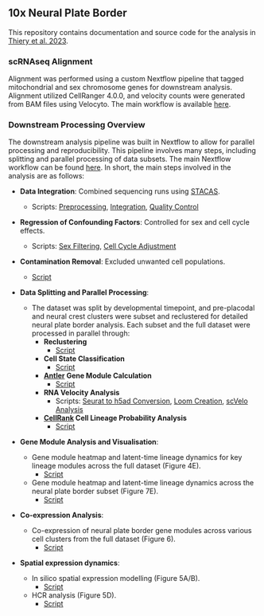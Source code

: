 ## 10x Neural Plate Border

This repository contains documentation and source code for the analysis in [Thiery et al. 2023](https://doi.org/10.7554/eLife.82717).

### scRNAseq Alignment

Alignment was performed using a custom Nextflow pipeline that tagged mitochondrial and sex chromosome genes for downstream analysis. Alignment utilized CellRanger 4.0.0, and velocity counts were generated from BAM files using Velocyto. The main workflow is available [here](NF-scRNAseq_alignment/main.nf).

### Downstream Processing Overview

The downstream analysis pipeline was built in Nextflow to allow for parallel processing and reproducibility. This pipeline involves many steps, including splitting and parallel processing of data subsets. The main Nextflow workflow can be found [here](NF-downstream_analysis/main.nf). In short, the main steps involved in the analysis are as follows:

- **Data Integration**: Combined sequencing runs using [STACAS](https://doi.org/10.1093/bioinformatics/btaa755).
  - Scripts: [Preprocessing](NF-downstream_analysis/bin/seurat/1_preprocess.R), [Integration](NF-downstream_analysis/bin/seurat/2_integration.R), [Quality Control](NF-downstream_analysis/bin/seurat/3_integration_qc.R)

- **Regression of Confounding Factors**: Controlled for sex and cell cycle effects.
  - Scripts: [Sex Filtering](NF-downstream_analysis/bin/seurat/4_sex_filt.R), [Cell Cycle Adjustment](NF-downstream_analysis/bin/seurat/5_cell_cycle.R)

- **Contamination Removal**: Excluded unwanted cell populations.
  - [Script](NF-downstream_analysis/bin/seurat/6_contamination_filt.R)

- **Data Splitting and Parallel Processing**:
  - The dataset was split by developmental timepoint, and pre-placodal and neural crest clusters were subset and reclustered for detailed neural plate border analysis. Each subset and the full dataset were processed in parallel through:
    - **Reclustering**
      - [Script](NF-downstream_analysis/bin/seurat/subset_cluster.R)
    - **Cell State Classification**
      - [Script](NF-downstream_analysis/bin/seurat/state_classification.R)
    - **[Antler](https://github.com/juliendelile/Antler) Gene Module Calculation**
      - [Script](NF-downstream_analysis/bin/other/gene_modules.R)
    - **RNA Velocity Analysis**
      - Scripts: [Seurat to h5ad Conversion](NF-downstream_analysis/modules/local/seurat_h5ad/bin/seurat_h5ad.R), [Loom Creation](NF-downstream_analysis/modules/local/scvelo/seurat_intersect_loom/bin/seurat_intersect_loom.py), [scVelo Analysis](NF-downstream_analysis/modules/local/scvelo/scvelo_run/bin/scvelo_run.py)
    - **[CellRank](https://www.nature.com/articles/s41592-021-01346-6) Cell Lineage Probability Analysis**
      - [Script](NF-downstream_analysis/modules/local/scvelo/cellrank_run/bin/cellrank_run.py)

- **Gene Module Analysis and Visualisation**:
  - Gene module heatmap and latent-time lineage dynamics for key lineage modules across the full dataset (Figure 4E).
    - [Script](NF-downstream_analysis/bin/other/gene_modules_subset_latent_time.R)
  - Gene module heatmap and latent-time lineage dynamics across the neural plate border subset (Figure 7E).
    - [Script](NF-downstream_analysis/bin/other/gene_modules_npb_latent_time.R)

- **Co-expression Analysis**:
  - Co-expression of neural plate border gene modules across various cell clusters from the full dataset (Figure 6).
    - [Script](NF-downstream_analysis/bin/other/coexpression_analysis_npb.R)

- **Spatial expression dynamics**:
  - In silico spatial expression modelling (Figure 5A/B).
    - [Script](NF-downstream_analysis/bin/other/spatial_expression_modelling.R)
  - HCR analysis (Figure 5D).
    - [Script](NF-downstream_analysis/bin/other/hcr_intensity_plot.R)